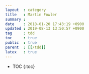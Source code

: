 ```yaml
---
layout  : category
title   : Martin Fowler
summary :
date    : 2018-01-20 17:43:19 +0900
updated : 2019-08-13 13:50:57 +0900
tag     : tdd
toc     : true
public  : true
parent  : [[/tdd]]
latex   : true
---
```

* TOC
{:toc}
